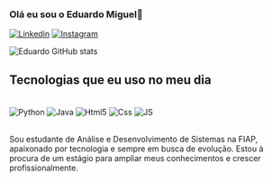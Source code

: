### Olá eu sou o Eduardo Miguel👋

[![Linkedin](https://img.shields.io/badge/LinkedIn-0077B5?style=for-the-badge&logo=linkedin&logoColor=white)](www.linkedin.com/in/eduardo-miguel-forato-monteiro-10b9822b7)
[![Instagram](https://img.shields.io/badge/Instagram-E4405F?style=for-the-badge&logo=instagram&logoColor=white)](https://www.instagram.com/dudao_miguelfm/)

![Eduardo GitHub stats](https://github-readme-stats.vercel.app/api?username=EduardoMiguelFM&show_icons=true&theme=dracula)

## Tecnologias que eu uso no meu dia

<div style="display :inline_block"><br/>
    <img align="center" alt="Python"  src="https://img.shields.io/badge/Python-3776AB?style=for-the-badge&logo=python&logoColor=white">
    <img align="center" alt="Java"  src="https://img.shields.io/badge/Java-ED8B00?style=for-the-badge&logo=openjdk&logoColor=white">
    <img align="center" alt="Html5"  src="https://img.shields.io/badge/HTML5-E34F26?style=for-the-badge&logo=html5&logoColor=white">
    <img align="center" alt="Css"  src="https://img.shields.io/badge/CSS3-1572B6?style=for-the-badge&logo=css3&logoColor=white">
    <img align="center" alt="JS"  src="https://img.shields.io/badge/JavaScript-F7DF1E?style=for-the-badge&logo=javascript&logoColor=black">
    
<div/><br/>

Sou estudante de Análise e Desenvolvimento de Sistemas na FIAP, apaixonado por tecnologia e sempre em busca de evolução. Estou à procura de um estágio para ampliar meus conhecimentos e crescer profissionalmente.

